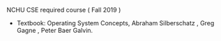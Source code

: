 NCHU CSE required course ( Fall 2019 )
* Textbook: Operating System Concepts, Abraham Silberschatz , Greg Gagne , Peter Baer Galvin.
